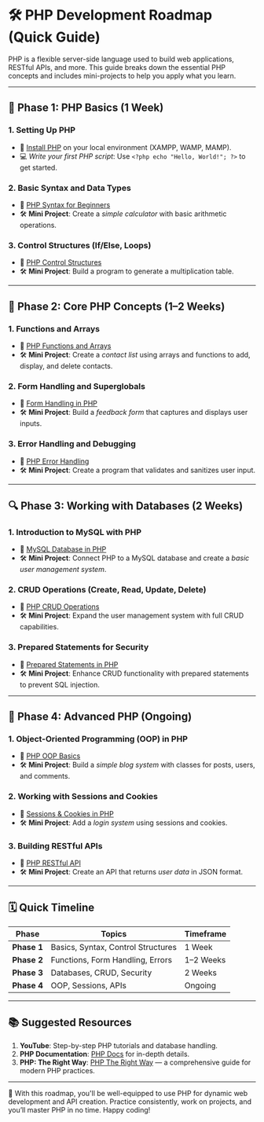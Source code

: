 # 🛠️ PHP Development Roadmap (Quick Guide)

PHP is a flexible server-side language used to build web applications, RESTful APIs, and more. This guide breaks down the essential PHP concepts and includes mini-projects to help you apply what you learn.

---

## 🏁 Phase 1: PHP Basics (1 Week)

### 1. **Setting Up PHP**
   - 🚀 [Install PHP](https://www.php.net/manual/en/install.php) on your local environment (XAMPP, WAMP, MAMP).
   - 💻 *Write your first PHP script*: Use `<?php echo "Hello, World!"; ?>` to get started.

### 2. **Basic Syntax and Data Types**
   - 🎥 [PHP Syntax for Beginners](https://www.youtube.com/watch?v=OK_JCtrrv-c)
   - 🛠️ **Mini Project**: Create a *simple calculator* with basic arithmetic operations.

### 3. **Control Structures (If/Else, Loops)**
   - 🎥 [PHP Control Structures](https://www.youtube.com/watch?v=ffIjsjOMW_w)
   - 🛠️ **Mini Project**: Build a program to generate a multiplication table.

---

## 🧩 Phase 2: Core PHP Concepts (1–2 Weeks)

### 1. **Functions and Arrays**
   - 🎥 [PHP Functions and Arrays](https://www.youtube.com/watch?v=dEAxWIk_QhQ)
   - 🛠️ **Mini Project**: Create a *contact list* using arrays and functions to add, display, and delete contacts.

### 2. **Form Handling and Superglobals**
   - 🎥 [Form Handling in PHP](https://www.youtube.com/watch?v=IYWzMvlj2RQ)
   - 🛠️ **Mini Project**: Build a *feedback form* that captures and displays user inputs.

### 3. **Error Handling and Debugging**
   - 🎥 [PHP Error Handling](https://www.youtube.com/watch?v=9NoZi3dbI-s)
   - 🛠️ **Mini Project**: Create a program that validates and sanitizes user input.

---

## 🔍 Phase 3: Working with Databases (2 Weeks)

### 1. **Introduction to MySQL with PHP**
   - 🎥 [MySQL Database in PHP](https://www.youtube.com/watch?v=GrIhK1wXgYU)
   - 🛠️ **Mini Project**: Connect PHP to a MySQL database and create a *basic user management system*.

### 2. **CRUD Operations (Create, Read, Update, Delete)**
   - 🎥 [PHP CRUD Operations](https://www.youtube.com/watch?v=jEI8DCjC8_A)
   - 🛠️ **Mini Project**: Expand the user management system with full CRUD capabilities.

### 3. **Prepared Statements for Security**
   - 🎥 [Prepared Statements in PHP](https://www.youtube.com/watch?v=2B3xDjFqZzM)
   - 🛠️ **Mini Project**: Enhance CRUD functionality with prepared statements to prevent SQL injection.

---

## 🚀 Phase 4: Advanced PHP (Ongoing)

### 1. **Object-Oriented Programming (OOP) in PHP**
   - 🎥 [PHP OOP Basics](https://www.youtube.com/watch?v=0hphHBCl9HA)
   - 🛠️ **Mini Project**: Build a *simple blog system* with classes for posts, users, and comments.

### 2. **Working with Sessions and Cookies**
   - 🎥 [Sessions & Cookies in PHP](https://www.youtube.com/watch?v=ppgq4YoDeFo)
   - 🛠️ **Mini Project**: Add a *login system* using sessions and cookies.

### 3. **Building RESTful APIs**
   - 🎥 [PHP RESTful API](https://www.youtube.com/watch?v=OEWXoGCb6yI)
   - 🛠️ **Mini Project**: Create an API that returns *user data* in JSON format.

---

## 🗓️ Quick Timeline

| **Phase**               | **Topics**                          | **Timeframe**      |
|-------------------------|-------------------------------------|--------------------|
| **Phase 1**             | Basics, Syntax, Control Structures | 1 Week            |
| **Phase 2**             | Functions, Form Handling, Errors   | 1–2 Weeks         |
| **Phase 3**             | Databases, CRUD, Security          | 2 Weeks           |
| **Phase 4**             | OOP, Sessions, APIs                | Ongoing           |

---

## 📚 Suggested Resources

1. **YouTube**: Step-by-step PHP tutorials and database handling.
2. **PHP Documentation**: [PHP Docs](https://www.php.net/docs.php) for in-depth details.
3. **PHP: The Right Way**: [PHP The Right Way](https://phptherightway.com/) — a comprehensive guide for modern PHP practices.

---

🎉 With this roadmap, you'll be well-equipped to use PHP for dynamic web development and API creation. Practice consistently, work on projects, and you’ll master PHP in no time. Happy coding!